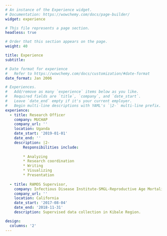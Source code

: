 ```yaml
---
# An instance of the Experience widget.
# Documentation: https://wowchemy.com/docs/page-builder/
widget: experience

# This file represents a page section.
headless: true

# Order that this section appears on the page.
weight: 40

title: Experience
subtitle:

# Date format for experience
#   Refer to https://wowchemy.com/docs/customization/#date-format
date_format: Jan 2006

# Experiences.
#   Add/remove as many `experience` items below as you like.
#   Required fields are `title`, `company`, and `date_start`.
#   Leave `date_end` empty if it's your current employer.
#   Begin multi-line descriptions with YAML's `|2-` multi-line prefix.
experience:
  - title: Research Officer
    company: MUCHAP
    company_url: ''
    location: Uganda
    date_start: '2019-01-01'
    date_end: ''
    description: |2-
        Responsibilities include:
        
        * Analyzing
        * Research coordination
        * Writing
        * Visualizing
        * Presentation
        
  - title: RAMOS Supervisor, 
    company: Infectious Disease Institute-SMGL-Reproductive Age Mortality Survey (RAMOS).
    company_url: ''
    location: California
    date_start: '2017-08-04'
    date_end: '2018-11-31'
    description: Supervised data collection in Kibale Region.

design:
  columns: '2'
---
```

